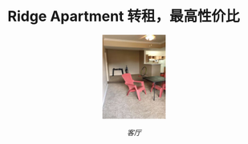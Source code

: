# Ridge Apartment 转租，最高性价比


<p align="center">
	<img src="./image/keting_1.jpeg"  alt="Sample" width="25%" height="25%" > 
	<p align="center">	
		<em>客厅</em>
		 </p>
 </p>
